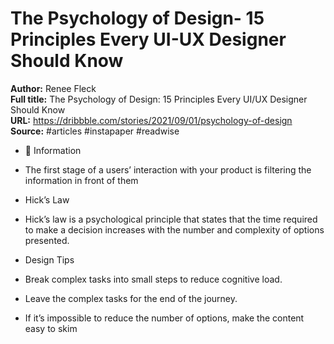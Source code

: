 # The Psychology of Design- 15 Principles Every UI-UX Designer Should Know

**Author:** Renee Fleck  
**Full title:** The Psychology of Design: 15 Principles Every UI/UX Designer Should Know  
**URL:** https://dribbble.com/stories/2021/09/01/psychology-of-design  
**Source:** #articles #instapaper #readwise

- 📝 Information 
   
- The first stage of a users’ interaction with your product is filtering the information in front of them 
   
- Hick’s Law 
   
- Hick’s law is a psychological principle that states that the time required to make a decision increases with the number and complexity of options presented. 
   
- Design Tips 
   
- Break complex tasks into small steps to reduce cognitive load. 
   
- Leave the complex tasks for the end of the journey. 
   
- If it’s impossible to reduce the number of options, make the content easy to skim 
   
